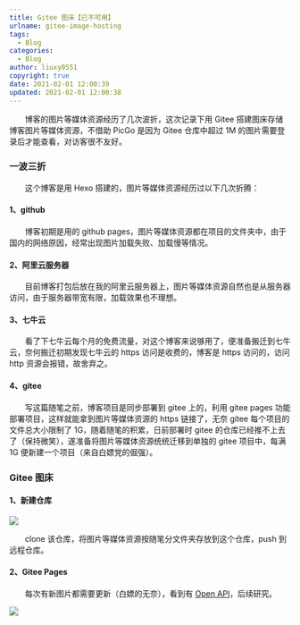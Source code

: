```yaml
---
title: Gitee 图床【已不可用】
urlname: gitee-image-hosting
tags:
  - Blog
categories:
  - Blog
author: liuxy0551
copyright: true
date: 2021-02-01 12:00:39
updated: 2021-02-01 12:00:38
---
```


&emsp;&emsp;博客的图片等媒体资源经历了几次波折，这次记录下用 Gitee 搭建图床存储博客图片等媒体资源，不借助 PicGo 是因为 Gitee 仓库中超过 1M 的图片需要登录后才能查看，对访客很不友好。

<!--more-->


### 一波三折

&emsp;&emsp;这个博客是用 Hexo 搭建的，图片等媒体资源经历过以下几次折腾：

#### 1、github

&emsp;&emsp;博客初期是用的 github pages，图片等媒体资源都在项目的文件夹中，由于国内的网络原因，经常出现图片加载失败、加载慢等情况。

#### 2、阿里云服务器

&emsp;&emsp;目前博客打包后放在我的阿里云服务器上，图片等媒体资源自然也是从服务器访问，由于服务器带宽有限，加载效果也不理想。

#### 3、七牛云

&emsp;&emsp;看了下七牛云每个月的免费流量，对这个博客来说够用了，便准备搬迁到七牛云，奈何搬迁初期发现七牛云的 https 访问是收费的，博客是 https 访问的，访问 http 资源会报错，故舍弃之。

#### 4、gitee

&emsp;&emsp;写这篇随笔之前，博客项目是同步部署到 gitee 上的，利用 gitee pages 功能部署项目，这样就能拿到图片等媒体资源的 https 链接了，无奈 gitee 每个项目的文件总大小限制了 1G，随着随笔的积累，日前部署时 gitee 的仓库已经推不上去了（保持微笑），遂准备将图片等媒体资源统统迁移到单独的 gitee 项目中，每满 1G 便新建一个项目（来自白嫖党的倔强）。


### Gitee 图床

#### 1、新建仓库

![](https://images-hosting.liuxianyu.cn/posts/gitee-image-hosting/1.png)

&emsp;&emsp;clone 该仓库，将图片等媒体资源按随笔分文件夹存放到这个仓库，push 到远程仓库。

#### 2、Gitee Pages

&emsp;&emsp;每次有新图片都需要更新（白嫖的无奈），看到有 <a href="https://gitee.com/api/v5/swagger#/getV5ReposOwnerRepoStargazers?ex=no" target="_black">Open API</a>，后续研究。

![](https://images-hosting.liuxianyu.cn/posts/gitee-image-hosting/2.png)
